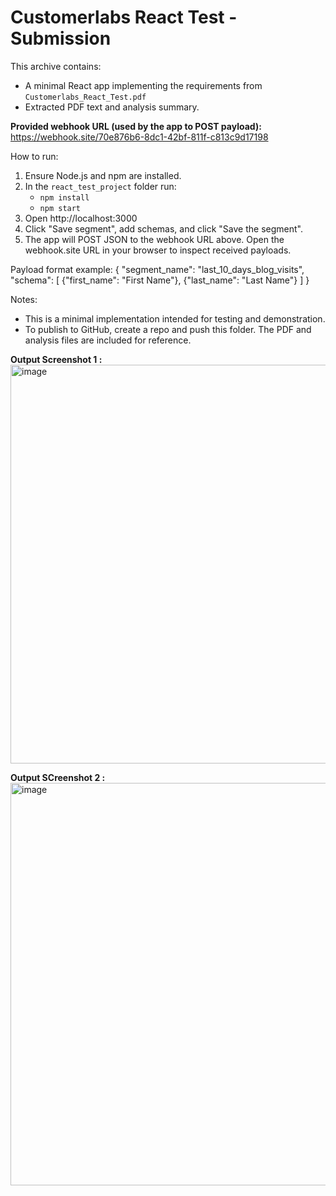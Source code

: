 # Customerlabs React Test - Submission

This archive contains:
- A minimal React app implementing the requirements from `Customerlabs_React_Test.pdf`
- Extracted PDF text and analysis summary.

**Provided webhook URL (used by the app to POST payload):**
https://webhook.site/70e876b6-8dc1-42bf-811f-c813c9d17198

How to run:
1. Ensure Node.js and npm are installed.
2. In the `react_test_project` folder run:
   - `npm install`
   - `npm start`
3. Open http://localhost:3000
4. Click "Save segment", add schemas, and click "Save the segment".
5. The app will POST JSON to the webhook URL above. Open the webhook.site URL in your browser to inspect received payloads.

Payload format example:
{
  "segment_name": "last_10_days_blog_visits",
  "schema": [
    {"first_name": "First Name"},
    {"last_name": "Last Name"}
  ]
}

Notes:
- This is a minimal implementation intended for testing and demonstration.
- To publish to GitHub, create a repo and push this folder. The PDF and analysis files are included for reference.

**Output Screenshot 1 :**
<img width="1349" height="638" alt="image" src="https://github.com/user-attachments/assets/a8da7726-3acb-4259-b5e1-b88a54e02d83" />



**Output SCreenshot 2 :**
<img width="1353" height="644" alt="image" src="https://github.com/user-attachments/assets/7099118a-3fea-4473-9362-ce263f7705c4" />
